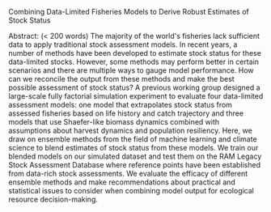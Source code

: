 Combining Data-Limited Fisheries Models to Derive Robust Estimates of Stock Status

Abstract: (< 200 words)
The majority of the world's fisheries lack sufficient data to apply traditional stock assessment models. In recent years, a number of methods have been developed to estimate stock status for these data-limited stocks. However, some methods may perform better in certain scenarios and there are multiple ways to gauge model performance. How can we reconcile the output from these methods and make the best possible assessment of stock status? A previous working group designed a large-scale fully factorial simulation experiment to evaluate four data-limited assessment models: one model that extrapolates stock status from assessed fisheries based on life history and catch trajectory and three models that use Shaefer-like biomass dynamics combined with assumptions about harvest dynamics and population resiliency. Here, we draw on ensemble methods from the field of machine learning and climate science to blend estimates of stock status from these models. We train our blended models on our simulated dataset and test them on the RAM Legacy Stock Assessment Database where reference points have been established from data-rich stock assessments. We evaluate the efficacy of different ensemble methods and make recommendations about practical and statistical issues to consider when combining model output for ecological resource decision-making.
